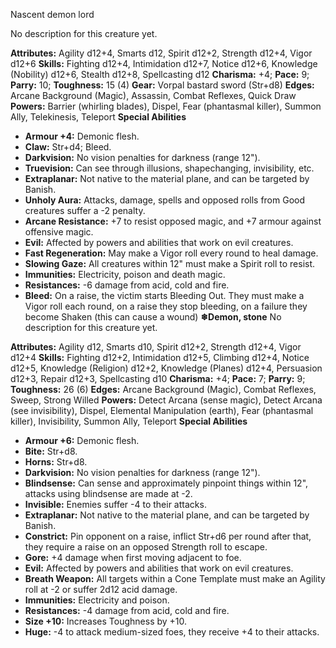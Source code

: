 Nascent demon lord

No description for this creature yet.

**Attributes:** Agility d12+4, Smarts d12, Spirit d12+2, Strength d12+4,
Vigor d12+6
**Skills:** Fighting d12+4, Intimidation d12+7, Notice d12+6, Knowledge
(Nobility) d12+6, Stealth d12+8, Spellcasting d12
**Charisma:** +4; **Pace:** 9; **Parry:** 10; **Toughness:** 15 (4)
**Gear:** Vorpal bastard sword (Str+d8)
**Edges:** Arcane Background (Magic), Assassin, Combat Reflexes, Quick
Draw
**Powers:** Barrier (whirling blades), Dispel, Fear (phantasmal killer),
Summon Ally, Telekinesis, Teleport
**Special Abilities**
- **Armour +4:** Demonic flesh.
- **Claw:** Str+d4; Bleed.
- **Darkvision:** No vision penalties for darkness (range 12").
- **Truevision:** Can see through illusions, shapechanging,
invisibility, etc.
- **Extraplanar:** Not native to the material plane, and can be targeted
by Banish.
- **Unholy Aura:** Attacks, damage, spells and opposed rolls from Good
creatures suffer a -2 penalty.
- **Arcane Resistance:** +7 to resist opposed magic, and +7 armour
against offensive magic.
- **Evil:** Affected by powers and abilities that work on evil
creatures.
- **Fast Regeneration:** May make a Vigor roll every round to heal
damage.
- **Slowing Gaze:** All creatures within 12" must make a Spirit roll to
resist.
- **Immunities:** Electricity, poison and death magic.
- **Resistances:** -6 damage from acid, cold and fire.
- **Bleed:** On a raise, the victim starts Bleeding Out. They must make
a Vigor roll each round, on a raise they stop bleeding, on a failure
they become Shaken (this can cause a wound)
**❄Demon, stone**
No description for this creature yet.

**Attributes:** Agility d12, Smarts d10, Spirit d12+2, Strength d12+4,
Vigor d12+4
**Skills:** Fighting d12+2, Intimidation d12+5, Climbing d12+4, Notice
d12+5, Knowledge (Religion) d12+2, Knowledge (Planes) d12+4, Persuasion
d12+3, Repair d12+3, Spellcasting d10
**Charisma:** +4; **Pace:** 7; **Parry:** 9; **Toughness:** 26 (6)
**Edges:** Arcane Background (Magic), Combat Reflexes, Sweep, Strong
Willed
**Powers:** Detect Arcana (sense magic), Detect Arcana (see
invisibility), Dispel, Elemental Manipulation (earth), Fear (phantasmal
killer), Invisibility, Summon Ally, Teleport
**Special Abilities**
- **Armour +6:** Demonic flesh.
- **Bite:** Str+d8.
- **Horns:** Str+d8.
- **Darkvision:** No vision penalties for darkness (range 12").
- **Blindsense:** Can sense and approximately pinpoint things within
12", attacks using blindsense are made at -2.
- **Invisible:** Enemies suffer -4 to their attacks.
- **Extraplanar:** Not native to the material plane, and can be targeted
by Banish.
- **Constrict:** Pin opponent on a raise, inflict Str+d6 per round after
that, they require a raise on an opposed Strength roll to escape.
- **Gore:** +4 damage when first moving adjacent to foe.
- **Evil:** Affected by powers and abilities that work on evil
creatures.
- **Breath Weapon:** All targets within a Cone Template must make an
Agility roll at -2 or suffer 2d12 acid damage.
- **Immunities:** Electricity and poison.
- **Resistances:** -4 damage from acid, cold and fire.
- **Size +10:** Increases Toughness by +10.
- **Huge:** -4 to attack medium-sized foes, they receive +4 to their
attacks.

